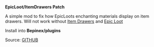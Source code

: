 **EpicLoot/ItemDrawers Patch**

A simple mod to fix how EpicLoots enchanting materials display on item drawers.
Will not work without [Item Drawers](https://valheim.thunderstore.io/package/makail/ItemDrawers/) and [Epic Loot](https://valheim.thunderstore.io/package/RandyKnapp/EpicLoot/)

Install into **Bepinex/plugins**

Source: [GITHUB](https://github.com/xkyouchoux/EpicLoot_ItemDrawers_Patch)